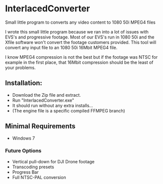 # InterlacedConverter
Small little program to converts any video content to 1080 50i MPEG4 files

I wrote this small little program because we ran into a lot of issues with EVS's and progressive footage.
Most of our EVS's run in 1080 50i and the Xfile software won't convert the footage customers provided.
This tool will convert any input file to an 1080 50i 16Mbit MPEG4 file.

I know MPEG4 compression is not the best but if the footage was NTSC for example in the first place, that 16Mbit compression should be the least of your problems.

## Installation:
- Download the Zip file and extract.
- Run "InterlacedConverter.exe"
- It should run without any extra installs...
- (The engine file is a specific compiled FFMPEG branch)

## Minimal Requirements
- Windows 7

### Future Options
- Vertical pull-down for DJI Drone footage
- Transcoding presets
- Progress Bar
- Full NTSC-PAL conversion
